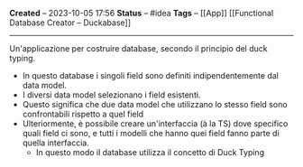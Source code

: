 **Created** – 2023-10-05 17:56
**Status** – #idea
**Tags** – [[App]] [[Functional Database Creator – Duckabase]]

---

Un'applicazione per costruire database, secondo il principio del duck typing.

- In questo database i singoli field sono definiti indipendentemente dal data model.
- I diversi data model selezionano i field esistenti.
- Questo significa che due data model che utilizzano lo stesso field sono confrontabili rispetto a quel field
- Ulteriormente, è possibile creare un'interfaccia (à la TS) dove specifico quali field ci sono, e tutti i modelli che hanno quei field fanno parte di quella interfaccia.
	- In questo modo il database utilizza il concetto di Duck Typing